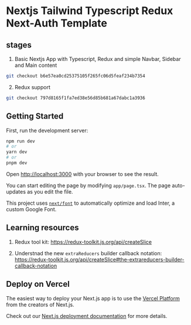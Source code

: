 # Nextjs Tailwind Typescript Redux Next-Auth Template

## stages
 1. Basic Nextjs App with Typescript, Redux and simple Navbar, Sidebar and Main content
 ```sh
 git checkout b6e57ea0cd25375105f265fc06d5feaf234b7354
 ```
 2. Redux support
 ```sh
 git checkout 797d8165f1fa7ed38e56d85b681a67dabc1a3936
 ```


## Getting Started

First, run the development server:

```bash
npm run dev
# or
yarn dev
# or
pnpm dev
```

Open [http://localhost:3000](http://localhost:3000) with your browser to see the result.

You can start editing the page by modifying `app/page.tsx`. The page auto-updates as you edit the file.

This project uses [`next/font`](https://nextjs.org/docs/basic-features/font-optimization) to automatically optimize and load Inter, a custom Google Font.


## Learning resources

1. Redux tool kit: https://redux-toolkit.js.org/api/createSlice

2. Understnad the new `extraReducers` builder callback notation: https://redux-toolkit.js.org/api/createSlice#the-extrareducers-builder-callback-notation

## Deploy on Vercel

The easiest way to deploy your Next.js app is to use the [Vercel Platform](https://vercel.com/new?utm_medium=default-template&filter=next.js&utm_source=create-next-app&utm_campaign=create-next-app-readme) from the creators of Next.js.

Check out our [Next.js deployment documentation](https://nextjs.org/docs/deployment) for more details.
